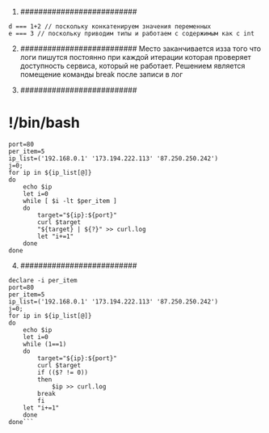 1. ##########################
```с === 'a+b' // поскольку обращаемся не к переменным а конкатенируем строки
d === 1+2 // поскольку конкатенируем значения переменных
e === 3 // поскольку приводим типы и работаем с содержимым как с int
```

2. ##########################
Место заканчивается изза того что логи пишутся постоянно при каждой итерации которая проверяет доступность сервиса, который не работает. Решением является помещение команды break после записи в лог

3. ##########################
# !/bin/bash
```declare -i per_item
port=80
per_item=5
ip_list=('192.168.0.1' '173.194.222.113' '87.250.250.242')
j=0;
for ip in ${ip_list[@]}
do
    echo $ip
    let i=0
    while [ $i -lt $per_item ]
    do
        target="${ip}:${port}"
        curl $target
        "${target} | ${?}" >> curl.log
        let "i+=1"
    done
done
```
4. ##########################
```# !/bin/bash
declare -i per_item
port=80
per_item=5
ip_list=('192.168.0.1' '173.194.222.113' '87.250.250.242')
j=0;
for ip in ${ip_list[@]}
do
    echo $ip
    let i=0
    while (1==1)
    do
        target="${ip}:${port}"
        curl $target
        if (($? != 0))
        then
            $ip >> curl.log
        break
        fi
    let "i+=1"
    done
done```

